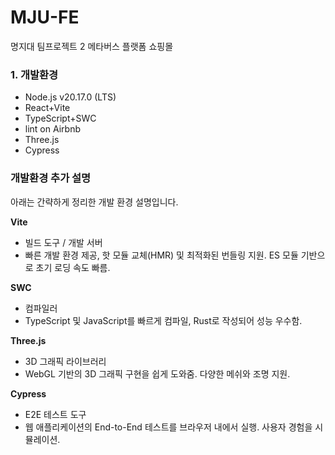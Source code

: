 # MJU-FE
명지대 팀프로젝트 2 메타버스 플랫폼 쇼핑몰

### 1. 개발환경
+ Node.js v20.17.0 (LTS)
+ React+Vite
+ TypeScript+SWC
+ lint on Airbnb
+ Three.js
+ Cypress

### 개발환경 추가 설명
아래는 간략하게 정리한 개발 환경 설명입니다.

**Vite**
- 빌드 도구 / 개발 서버
- 빠른 개발 환경 제공, 핫 모듈 교체(HMR) 및 최적화된 번들링 지원. ES 모듈 기반으로 초기 로딩 속도 빠름.

**SWC**
- 컴파일러
- TypeScript 및 JavaScript를 빠르게 컴파일, Rust로 작성되어 성능 우수함.

**Three.js**
- 3D 그래픽 라이브러리
- WebGL 기반의 3D 그래픽 구현을 쉽게 도와줌. 다양한 메쉬와 조명 지원.

**Cypress**
- E2E 테스트 도구
- 웹 애플리케이션의 End-to-End 테스트를 브라우저 내에서 실행. 사용자 경험을 시뮬레이션.
